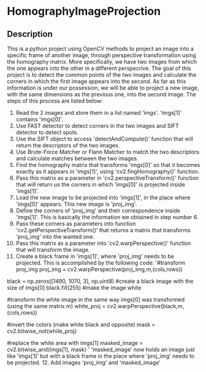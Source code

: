 # HomographyImageProjection

## Description
This is a python project using OpenCV methods to project an image into a specific frame of another image, through perspective transformation using the homography matrix. More specifically, we have two images from which the one appears into the other in a different perspecrive. The goal of this project is to detect the common points of the two images and calculate the corners in which the first image appears into the second. As far as this information is under our possession, we will be able to project a new image, with the same dimensions as the previous one, into the second image. The steps of this process are listed below:

1. Read the 2 images and store them in a list named 'imgs'. 'imgs[1]' contains 'imgs[0]'.
2. Use FAST detector to detect corners in the two images and SIFT detector to detect spots.
3. Use the SIFT object to access 'detectAndCompute()' function that will return the descriptors of the two images.
4. Use Brute-Force Matcher or Flann Matcher to match the two descriptors and calculate matches between the two images.
5. Find the homography matrix that transforms 'imgs[0]' so that it becomes exactly as it appears in 'imgs[1]', using 'cv2.fingHomography()' function.
6. Pass this matrix as a parameter in 'cv2.perspectiveTransform()' function that will return us the corners in which 'imgs[0]' is projected inside 'imgs[1]'.
7. Load the new image to be projected into 'imgs[1]', in the place where 'ímgs[0]' appears. This new image is 'proj_img'.
8. Define the corners of 'proj_img' and their correspondence inside 'imgs[1]'. This is basically the information we obtained in step number 6.
9. Pass these corners as parameters into function 'cv2.getPerspectiveTransform()' that returns a matrix that transforms 'proj_img' into the wanted one.
10. Pass this matrix as a parameter into 'cv2.warpPerspective()' function that will transform the image.
11. Create a black frame in 'imgs[1]', where 'proj_img' needs to be projected. This is accomplished by the following code:
'#transform proj_img
proj_img = cv2.warpPerspective(proj_img,m,(cols,rows)) 

black = np.zeros([1490, 1070, 3], np.uint8) #create a black image with the size of imgs[0]
black.fill(255) #make the image white

#transform the white image in the same way imgs[0] was transformed (using the same matrix m)
white_proj = cv2.warpPerspective(black,m,(cols,rows)) 

#invert the colors (make white black and opposite)
mask = cv2.bitwise_not(white_proj) 

#replace the white area with imgs[1]
masked_image = cv2.bitwise_and(imgs[1], mask) '
'masked_image' now holds an image just like 'imgs[1]' but with a black frame in the place where 'proj_img' needs to be projected.
12. Add images 'proj_img' and 'masked_image'
